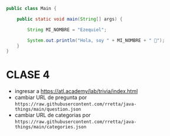 ```java
public class Main {

    public static void main(String[] args) {

        String MI_NOMBRE = "Ezequiel";

        System.out.println("Hola, soy " + MI_NOMBRE + " 🚀");
    }
}
```


# CLASE 4
 - ingresar a https://atl.academy/lab/trivia/index.html
 - cambiar URL de pregunta por `https://raw.githubusercontent.com/rretta/java-things/main/question.json`
 - cambiar URL de categorias por `https://raw.githubusercontent.com/rretta/java-things/main/categories.json`
